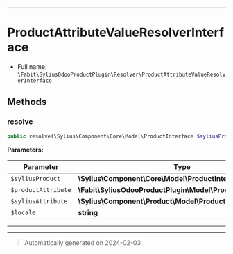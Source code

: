 ***

# ProductAttributeValueResolverInterface





* Full name: `\Fabit\SyliusOdooProductPlugin\Resolver\ProductAttributeValueResolverInterface`



## Methods


### resolve



```php
public resolve(\Sylius\Component\Core\Model\ProductInterface $syliusProduct, \Fabit\SyliusOdooProductPlugin\Model\ProductAttribute $productAttribute, \Sylius\Component\Product\Model\ProductAttributeInterface $syliusAttribute, string $locale): ?\Sylius\Component\Product\Model\ProductAttributeValueInterface
```








**Parameters:**

| Parameter | Type | Description |
|-----------|------|-------------|
| `$syliusProduct` | **\Sylius\Component\Core\Model\ProductInterface** |  |
| `$productAttribute` | **\Fabit\SyliusOdooProductPlugin\Model\ProductAttribute** |  |
| `$syliusAttribute` | **\Sylius\Component\Product\Model\ProductAttributeInterface** |  |
| `$locale` | **string** |  |





***


***
> Automatically generated on 2024-02-03
